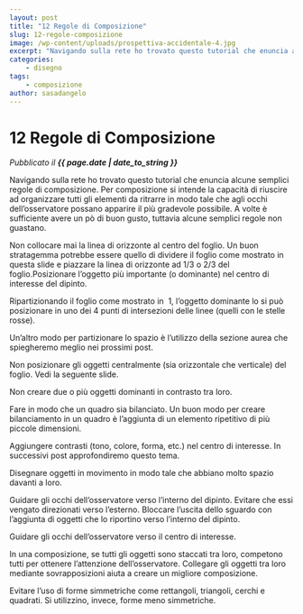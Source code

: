 ```yaml
---
layout: post
title: "12 Regole di Composizione"
slug: 12-regole-composizione
image: /wp-content/uploads/prospettiva-accidentale-4.jpg
excerpt: "Navigando sulla rete ho trovato questo tutorial che enuncia alcune semplici regole di composizione. Per composizione si intende la capacità di riuscire ad"
categories:
    - disegno
tags:
    - composizione
author: sasadangelo
---
```


# 12 Regole di Composizione
_Pubblicato il **{{ page.date | date_to_string }}**_


  Navigando sulla rete ho trovato questo tutorial che enuncia alcune semplici regole di composizione. Per composizione si intende la capacità di riuscire ad organizzare tutti gli elementi da ritrarre in modo tale che agli occhi dell&#8217;osservatore possano apparire il più gradevole possibile. A volte è sufficiente avere un pò di buon gusto, tuttavia alcune semplici regole non guastano.



  Non collocare mai la linea di orizzonte al centro del foglio. Un buon stratagemma potrebbe essere quello di dividere il foglio come mostrato in questa slide e piazzare la linea di orizzonte ad 1/3 o 2/3 del foglio.Posizionare l&#8217;oggetto più importante (o dominante) nel centro di interesse del dipinto.


  Ripartizionando il foglio come mostrato in  1, l&#8217;oggetto dominante lo si può posizionare in uno dei 4 punti di intersezioni delle linee (quelli con le stelle rosse).


  Un&#8217;altro modo per partizionare lo spazio è l&#8217;utilizzo della sezione aurea che spiegheremo meglio nei prossimi post.


  Non posizionare gli oggetti centralmente (sia orizzontale che verticale) del foglio. Vedi la seguente slide.


  Non creare due o più oggetti dominanti in contrasto tra loro.


  Fare in modo che un quadro sia bilanciato. Un buon modo per creare bilanciamento in un quadro è l&#8217;aggiunta di un elemento ripetitivo di più piccole dimensioni.


  Aggiungere contrasti (tono, colore, forma, etc.) nel centro di interesse. In successivi post approfondiremo questo tema.


  Disegnare oggetti in movimento in modo tale che abbiano molto spazio davanti a loro.


  Guidare gli occhi dell&#8217;osservatore verso l&#8217;interno del dipinto. Evitare che essi vengato direzionati verso l&#8217;esterno. Bloccare l&#8217;uscita dello sguardo con l&#8217;aggiunta di oggetti che lo riportino verso l&#8217;interno del dipinto.


  Guidare gli occhi dell&#8217;osservatore verso il centro di interesse.


  In una composizione, se tutti gli oggetti sono staccati tra loro, competono tutti per ottenere l&#8217;attenzione dell&#8217;osservatore. Collegare gli oggetti tra loro mediante sovrapposizioni aiuta a creare un migliore composizione.


  Evitare l&#8217;uso di forme simmetriche come rettangoli, triangoli, cerchi e quadrati. Si utilizzino, invece, forme meno simmetriche.
